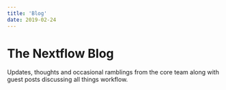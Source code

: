 ```yaml
---
title: 'Blog'
date: 2019-02-24
---
```


# The Nextflow Blog

Updates, thoughts and occasional ramblings from the core team along with guest posts
discussing all things workflow.
